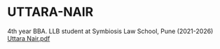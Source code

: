 # UTTARA-NAIR
4th year BBA. LLB student at Symbiosis Law School, Pune (2021-2026)
[Uttara Nair.pdf](https://github.com/user-attachments/files/19809432/Uttara.Nair.pdf)
